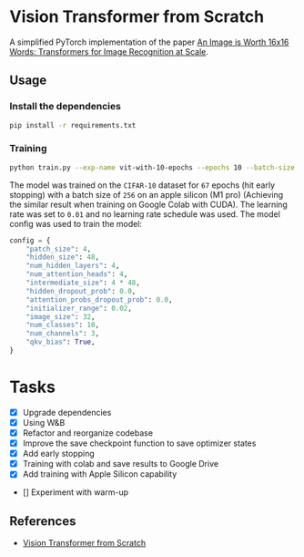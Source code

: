 # Vision Transformer from Scratch 

A simplified PyTorch implementation of the paper [An Image is Worth 16x16 Words: Transformers for Image Recognition at Scale](https://arxiv.org/abs/2010.11929).


## Usage

### Install the dependencies
```bash
pip install -r requirements.txt
```

### Training

```bash
python train.py --exp-name vit-with-10-epochs --epochs 10 --batch-size 32
```

The model was trained on the `CIFAR-10` dataset for `67` epochs (hit early stopping) with a batch size of `256` on an apple silicon (M1 pro) (Achieving the similar result when training on Google Colab with CUDA). The learning rate was set to `0.01` and no learning rate schedule was used. The model config was used to train the model:

```python
config = {
    "patch_size": 4,
    "hidden_size": 48,
    "num_hidden_layers": 4,
    "num_attention_heads": 4,
    "intermediate_size": 4 * 48,
    "hidden_dropout_prob": 0.0,
    "attention_probs_dropout_prob": 0.0,
    "initializer_range": 0.02,
    "image_size": 32,
    "num_classes": 10,
    "num_channels": 3,
    "qkv_bias": True,
}
```

# Tasks
- [x] Upgrade dependencies
- [x] Using W&B
- [x] Refactor and reorganize codebase
- [x] Improve the save checkpoint function to save optimizer states
- [x] Add early stopping
- [x] Training with colab and save results to Google Drive
- [x] Add training with Apple Silicon capability
- [] Experiment with warm-up


## References
- [Vision Transformer from Scratch](https://github.com/tintn/vision-transformer-from-scratch/)
